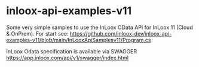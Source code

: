 # inloox-api-examples-v11

Some very simple samples to use the InLoox OData API for InLoox 11 (Cloud & OnPrem). For start see:
https://github.com/inloox-dev/inloox-api-examples-v11/blob/main/InLooxApiSamplesv11/Program.cs

InLoox Odata specification is available via SWAGGER
https://app.inloox.com/api/v1/swagger/index.html
